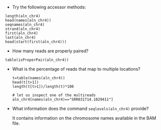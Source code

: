 * Try the following accessor methods:
```rconsole
length(aln_chr4)
head(names(aln_chr4))
seqnames(aln_chr4)
strand(aln_chr4)
first(aln_chr4)
last(aln_chr4)
head(start(first(aln_chr4)))
```

* How many reads are properly paired?
```rconsole
table(isProperPair(aln_chr4))
```

* What is the percentage of reads that map to multiple locations?

	```rconsole
	t=table(names(aln_chr4))
	head(t[t>1])
	length(t[t>1])/length(t)*100
	
	# let us inspect one of the multireads
	aln_chr4[names(aln_chr4)=="SRR031714.1029411"]
	```

* What information does the command `seqlevels(aln_chr4)` provide?

  It contains information on the chromosome names available in the BAM file.

